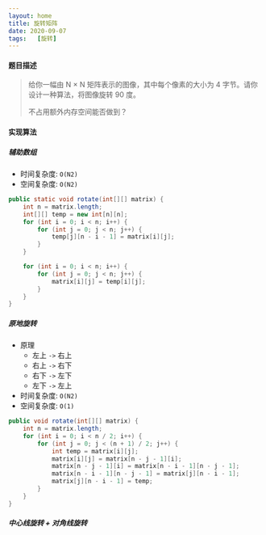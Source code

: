 ```yaml
---
layout: home
title: 旋转矩阵
date: 2020-09-07
tags:   [旋转]
---
```


#### 题目描述

> 给你一幅由 N × N 矩阵表示的图像，其中每个像素的大小为 4 字节。请你设计一种算法，将图像旋转 90 度。
>
> 不占用额外内存空间能否做到？

#### 实现算法

##### 辅助数组

* 时间复杂度: `O(N2)`
* 空间复杂度: `O(N2)`

```java
public static void rotate(int[][] matrix) {
    int n = matrix.length;
    int[][] temp = new int[n][n];
    for (int i = 0; i < n; i++) {
        for (int j = 0; j < n; j++) {
            temp[j][n - i - 1] = matrix[i][j];
        }
    }

    for (int i = 0; i < n; i++) {
        for (int j = 0; j < n; j++) {
            matrix[i][j] = temp[i][j];
        }
    }
}
```

##### 原地旋转

* 原理
    * 左上 `->` 右上
    * 右上 `->` 右下
    * 右下 `->` 左下
    * 左下 `->` 左上
* 时间复杂度: `O(N2)`
* 空间复杂度: `O(1)`

```java
public void rotate(int[][] matrix) {
    int n = matrix.length;
    for (int i = 0; i < n / 2; i++) {
        for (int j = 0; j < (n + 1) / 2; j++) {
            int temp = matrix[i][j];
            matrix[i][j] = matrix[n - j - 1][i];
            matrix[n - j - 1][i] = matrix[n - i - 1][n - j - 1];
            matrix[n - i - 1][n - j - 1] = matrix[j][n - i - 1];
            matrix[j][n - i - 1] = temp;
        }
    }
}
```

##### 中心线旋转 + 对角线旋转
